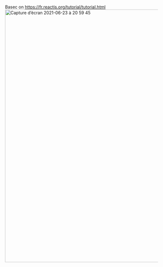Basec on https://fr.reactjs.org/tutorial/tutorial.html
<img width="836" alt="Capture d’écran 2021-06-23 à 20 59 45" src="https://user-images.githubusercontent.com/22996335/123153460-f9a41e80-d465-11eb-89f4-722285c34993.png">
